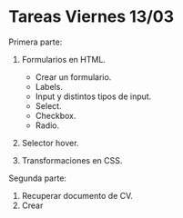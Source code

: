 # Tareas Viernes 13/03

Primera parte:

1. Formularios en HTML.

    - Crear un formulario.
    - Labels.
    - Input y distintos tipos de input.
    - Select.
    - Checkbox.
    - Radio.

2. Selector hover.
3. Transformaciones en CSS.

Segunda parte:

1. Recuperar documento de CV.
2. Crear
